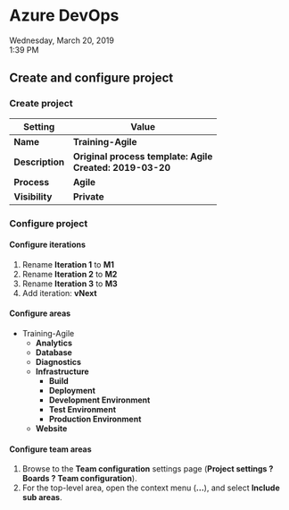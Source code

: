 # Azure DevOps

Wednesday, March 20, 2019\
1:39 PM

## Create and configure project

### Create project

| Setting         | Value                                                       |
| --------------- | ----------------------------------------------------------- |
| **Name**        | **Training-Agile**                                          |
| **Description** | **Original process template: Agile<br>Created: 2019-03-20** |
| **Process**     | **Agile**                                                   |
| **Visibility**  | **Private**                                                 |

### Configure project

#### Configure iterations

1. Rename **Iteration 1** to **M1**
2. Rename **Iteration 2** to **M2**
3. Rename **Iteration 3** to **M3**
4. Add iteration: **vNext**

#### Configure areas

- Training-Agile
  - **Analytics**
  - **Database**
  - **Diagnostics**
  - **Infrastructure**
    - **Build**
    - **Deployment**
    - **Development Environment**
    - **Test Environment**
    - **Production Environment**
  - **Website**

#### Configure team areas

1. Browse to the **Team configuration** settings page (**Project settings ? Boards ? Team configuration**).
2. For the top-level area, open the context menu (**...**), and select **Include sub areas**.
